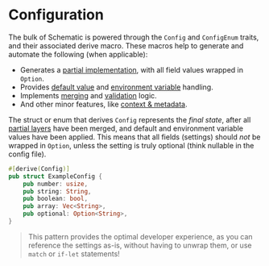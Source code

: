 # Configuration

The bulk of Schematic is powered through the `Config` and `ConfigEnum` traits, and their associated
derive macro. These macros help to generate and automate the following (when applicable):

- Generates a [partial implementation](./partial.md), with all field values wrapped in `Option`.
- Provides [default value](./struct/default.md) and [environment variable](./struct/env.md)
  handling.
- Implements [merging](./struct/merge.md) and [validation](./struct/validate.md) logic.
- And other minor features, like [context & metadata](./context.md#metadata).

The struct or enum that derives `Config` represents the _final state_, after all
[partial layers](./partial.md) have been merged, and default and environment variable values have
been applied. This means that all fields (settings) should _not_ be wrapped in `Option`, unless the
setting is truly optional (think nullable in the config file).

```rust
#[derive(Config)]
pub struct ExampleConfig {
	pub number: usize,
	pub string: String,
	pub boolean: bool,
	pub array: Vec<String>,
	pub optional: Option<String>,
}
```

> This pattern provides the optimal developer experience, as you can reference the settings as-is,
> without having to unwrap them, or use `match` or `if-let` statements!
